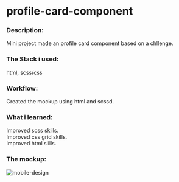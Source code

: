 # profile-card-component
### Description:  
Mini project made an profile card component based on a chllenge.  

### The Stack i used:  
html, scss/css  

### Workflow:  
Created the mockup using html and scssd.  

### What i learned:
Improved scss skills.  
Improved css grid skills.  
Improved html slills.  

### The mockup:  

![mobile-design](https://user-images.githubusercontent.com/73761063/99183607-bd794480-2745-11eb-8cba-d1f2fe811036.jpg)  
